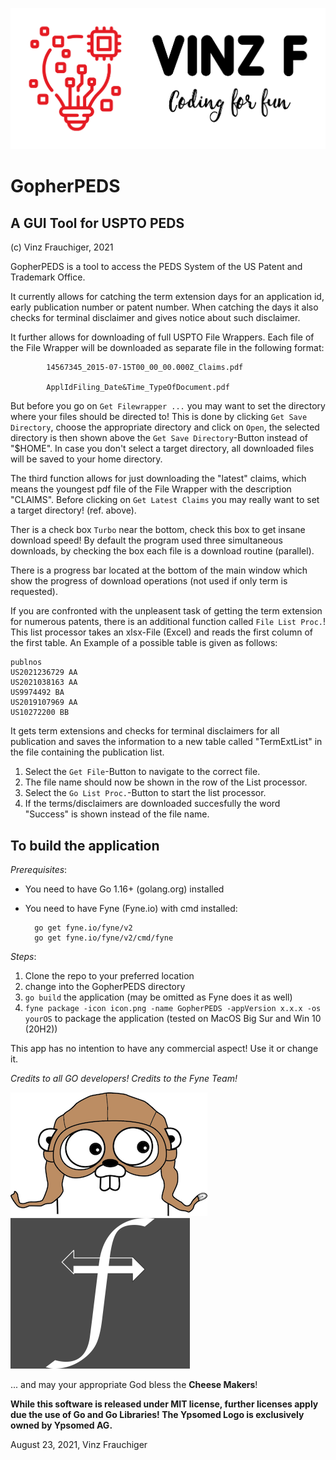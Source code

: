 ![VinzF](VinzF.png)

# GopherPEDS

## A GUI Tool for USPTO PEDS

(c) Vinz Frauchiger, 2021

GopherPEDS is a tool to access the PEDS System of the US Patent and Trademark Office.

It currently allows for catching the term extension days for an application id,
early publication number or patent number. When catching the days it also checks for
terminal disclaimer and gives notice about such disclaimer.

It further allows for downloading of full USPTO File Wrappers. Each file of the File
Wrapper will be downloaded as separate file in the following format:

            14567345_2015-07-15T00_00_00.000Z_Claims.pdf

            ApplIdFiling_Date&Time_TypeOfDocument.pdf

But before you go on ```Get Filewrapper ...``` you may want to set the directory where your files
should be directed to! This is done by clicking ```Get Save Directory```, choose the appropriate
directory and click on ```Open```, the selected directory is then shown above the ```Get Save Directory```-Button
instead of "$HOME". In case you don't select a target directory, all downloaded files will be saved to your home directory.

The third function allows for just downloading the "latest" claims, which means the youngest pdf file of the File Wrapper with
the description "CLAIMS". Before clicking on ```Get Latest Claims``` you may really want to set a target directory! (ref. above).

Ther is a check box ```Turbo``` near the bottom, check this box to get insane download speed! By default the program used three simultaneous
downloads, by checking the box each file is a download routine (parallel).

There is a progress bar located at the bottom of the main window which show the progress of download operations (not used if only
term is requested).

If you are confronted with the unpleasent task of getting the term extension for numerous patents, there is an additional function called ```File List Proc.```! This list processor takes an xlsx-File (Excel) and reads the first column of the first table. An Example of a possible table is given as follows:

    publnos
    US2021236729 AA
    US2021038163 AA
    US9974492 BA
    US2019107969 AA
    US10272200 BB

It gets term extensions and checks for terminal disclaimers for all publication and saves the information to a new table called "TermExtList" in the file containing the publication list.

1. Select the ```Get File```-Button to navigate to the correct file.
2. The file name should now be shown in the row of the List processor.
3. Select the ```Go List Proc.```-Button to start the list processor.
4. If the terms/disclaimers are downloaded succesfully the word "Success" is shown instead of the file name.


## To build the application

_Prerequisites_:

- You need to have Go 1.16+ (golang.org) installed
- You need to have Fyne (Fyne.io) with cmd installed:

        go get fyne.io/fyne/v2
        go get fyne.io/fyne/v2/cmd/fyne

_Steps_:

1. Clone the repo to your preferred location
2. change into the GopherPEDS directory
3. ```go build``` the application (may be omitted as Fyne does it as well)
4. ```fyne package -icon icon.png -name GopherPEDS -appVersion x.x.x -os yourOS``` to package the application (tested on MacOS Big Sur and Win 10 (20H2))

This app has no intention to have any commercial aspect! Use it or change it.

*Credits to all GO developers! Credits to the Fyne Team!*

![Gopher](gopherli.png)  ![Fyne](fyne.png)

... and may your appropriate God bless the **Cheese Makers**!

**While this software is released under MIT license, further licenses apply due the use of Go and Go Libraries! The Ypsomed Logo is exclusively owned by Ypsomed AG.**

August 23, 2021, Vinz Frauchiger
